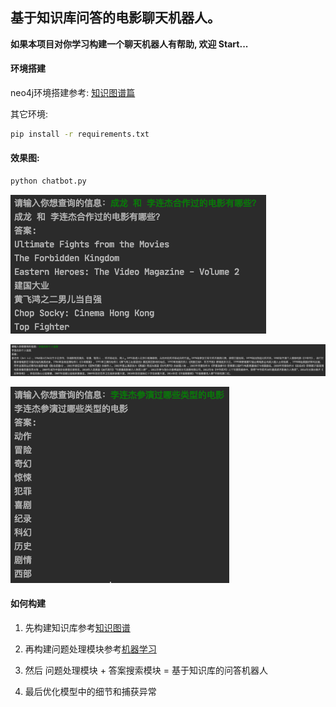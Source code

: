## 基于知识库问答的电影聊天机器人。

**如果本项目对你学习构建一个聊天机器人有帮助, 欢迎 Start...**

#### 环境搭建

neo4j环境搭建参考: [知识图谱篇](https://github.com/Mrzhang3389/chatbot/tree/master/MachineLearning)

其它环境:

```bash
pip install -r requirements.txt
```

#### 效果图:

```bash
python chatbot.py
```

![example](assets/example.png)

![example2](assets/example2.png)

![example3](assets/example3.png)

#### 如何构建

1. 先构建知识库参考[知识图谱](https://github.com/Mrzhang3389/chatbot/tree/master/KnowledgeGraph)

2. 再构建问题处理模块参考[机器学习](https://github.com/Mrzhang3389/chatbot/tree/master/MachineLearning)
3. 然后 问题处理模块 + 答案搜索模块 = 基于知识库的问答机器人
4. 最后优化模型中的细节和捕获异常